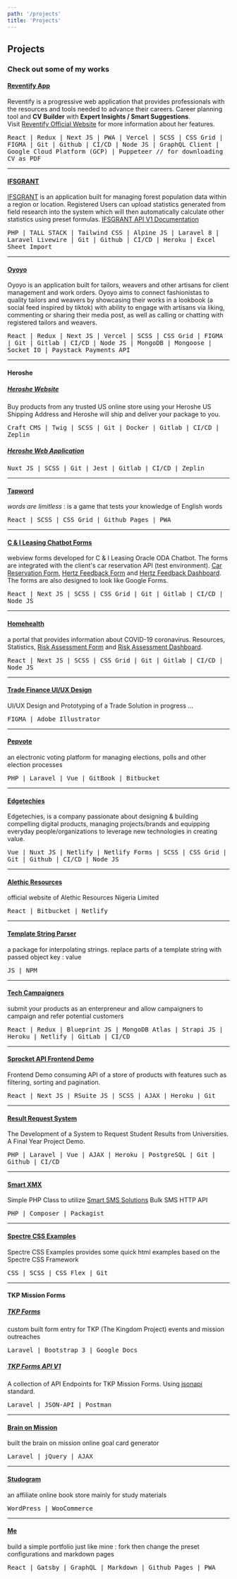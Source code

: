 ```yaml
---
path: '/projects'
title: 'Projects'
---
```


## Projects

### Check out some of my works

#### [Reventify App](https://app.reventify.com)

Reventify is a progressive web application that provides professionals with the resources and tools needed to advance their careers. Career planning tool and **CV Builder** with **Expert Insights / Smart Suggestions**. <br/>
Visit [Reventify Official Website](https://reventify.com) for more information about her features.

<samp>React | Redux | Next JS | PWA | Vercel | SCSS | CSS Grid | FIGMA | Git | Github | CI/CD | Node JS | GraphQL Client | Google Cloud Platform (GCP) | Puppeteer // for downloading CV as PDF</samp>

---

#### [IFSGRANT](https://ifsgrant-api.herokuapp.com)

[IFSGRANT](https://ifsgrant.com.ng) is an application built for managing forest population data within a region or location. Registered Users can upload statistics generated from field research into the system which will then automatically calculate other statistics using preset formulas. [IFSGRANT API V1 Documentation](https://documenter.getpostman.com/view/7841485/TVmJhJTZ?version=latest)

<samp>PHP | TALL STACK  | Tailwind CSS | Alpine JS | Laravel 8 | Laravel Livewire | Git | Github | CI/CD | Heroku | Excel Sheet Import</samp>

---

#### [Oyoyo](https://oyoyo-staging.vercel.app)

Oyoyo is an application built for tailors, weavers and other artisans for client management and work orders. Oyoyo aims to connect fashionistas to quality tailors and weavers by showcasing their works in a lookbook (a social feed inspired by tiktok) with ability to engage with artisans via liking, commenting or sharing their media post, as well as calling or chatting with registered tailors and weavers.

<samp>React | Redux | Next JS | Vercel | SCSS | CSS Grid | FIGMA | Git | Gitlab | CI/CD | Node JS | MongoDB | Mongoose | Socket IO | Paystack Payments API</samp>

---

#### Heroshe

##### [Heroshe Website](https://heroshe.com)

Buy products from any trusted US online store using your Heroshe US Shipping Address and Heroshe will ship and deliver your package to you.

<samp>Craft CMS | Twig | SCSS | Git | Docker | Gitlab | CI/CD | Zeplin</samp>

##### [Heroshe Web Application](https://myheroshe.com)

<samp>Nuxt JS | SCSS | Git | Jest | Gitlab | CI/CD | Zeplin</samp>

---

#### [Tapword](https://tunjioye.github.io/tapword)

*words are limitless* : is a game that tests your knowledge of English words

<samp>React | SCSS | CSS Grid | Github Pages | PWA</samp>

---

#### [C & I Leasing Chatbot Forms](https://c-ileasing-forms.now.sh)

webview forms developed for C & I Leasing Oracle ODA Chatbot. The forms are integrated with the client's car reservation API (test environment). [Car Reservation Form](https://c-ileasing-forms.now.sh/reservation), [Hertz Feedback Form](https://c-ileasing-forms.now.sh/hertz-feedback) and [Hertz Feedback Dashboard](https://c-ileasing-forms.now.sh/dashboard). The forms are also designed to look like Google Forms.

<samp>React | Next JS | SCSS | CSS Grid | Git | Gitlab | CI/CD | Node JS</samp>

---

#### [Homehealth](https://homehealth.now.sh)

a portal that provides information about COVID-19 coronavirus. Resources, Statistics, [Risk Assessment Form](https://homehealth.now.sh/forms/risk-assessment) and [Risk Assessment Dashboard](https://homehealth.now.sh/dashboard).

<samp>React | Next JS | SCSS | CSS Grid | Git | Gitlab | CI/CD | Node JS</samp>

---

#### [Trade Finance UI/UX Design](https://www.figma.com/proto/kHXvT63ao4pzcCVX40fToq/Trade-Finance-Dashboard)

UI/UX Design and Prototyping of a Trade Solution in progress ...

<samp>FIGMA | Adobe Illustrator</samp>

---

#### [Pepvote](https://pepvote.com)

an electronic voting platform for managing elections, polls and other election processes

<samp>PHP | Laravel | Vue | GitBook | Bitbucket</samp>

---

#### [Edgetechies](https://edgetechies.com)

Edgetechies, is a company passionate about designing & building compelling digital products, managing projects/brands and equipping everyday people/organizations to leverage new technologies in creating value.

<samp>Vue | Nuxt JS | Netlify | Netlify Forms | SCSS | CSS Grid | Git | Github | CI/CD | Node JS</samp>

---

#### [Alethic Resources](https://alethicresources.netlify.app)

official website of Alethic Resources Nigeria Limited

<samp>React | Bitbucket | Netlify</samp>

---

#### [Template String Parser](https://github.com/tunjioye/templatestringparser)

a package for interpolating strings. replace parts of a template string with passed object key : value

<samp>JS | NPM</samp>

---

#### [Tech Campaigners](https://techcampaigners.netlify.com)

submit your products as an enterpreneur and allow campaigners to campaign and refer potential customers

<samp>React | Redux | Blueprint JS | MongoDB Atlas | Strapi JS | Heroku | Netlify | GitLab | CI/CD</samp>

---

#### [Sprocket API Frontend Demo](https://spf-demo.herokuapp.com)

Frontend Demo consuming API of a store of products with features such as filtering, sorting and pagination.

<samp>React | Next JS | RSuite JS | SCSS | AJAX | Heroku | Git</samp>

---

#### [Result Request System](https://result-request-system.herokuapp.com)

The Development of a System to Request Student Results from Universities. A Final Year Project Demo.

<samp>PHP | Laravel | Vue | AJAX | Heroku | PostgreSQL | Git | Github | CI/CD</samp>

---

#### [Smart XMX](https://github.com/tunjioye/smartxmx)

Simple PHP Class to utilize [Smart SMS Solutions](https://smartsmssolutions.com/) Bulk SMS HTTP API

<samp>PHP | Composer | Packagist</samp>

---

#### [Spectre CSS Examples](https://github.com/tunjioye/spectre-css-examples)

Spectre CSS Examples provides some quick html examples based on the Spectre CSS Framework

<samp>CSS | SCSS | CSS Flex | Git</samp>

---

#### TKP Mission Forms

##### [TKP Forms](https://forms.tkpmission.org)

custom built form entry for TKP (The Kingdom Project) events and mission outreaches

<samp>Laravel | Bootstrap 3 | Google Docs</samp>

##### [TKP Forms API V1](https://forms.tkpmission.org/api/v1)

A collection of API Endpoints for TKP Mission Forms. Using [jsonapi](https://jsonapi.org) standard.

<samp>Laravel | JSON-API | Postman</samp>

---

#### [Brain on Mission](http://brainonmission.com/new)

built the brain on mission online goal card generator

<samp>Laravel | jQuery | AJAX</samp>

---

#### [Studogram](https://studogram.com)

an affiliate online book store mainly for study materials

<samp>WordPress | WooCommerce</samp>

---

#### [Me](https://github.com/tunjioye/me)

build a simple portfolio just like mine : fork then change the preset configurations and markdown pages

<samp>React | Gatsby | GraphQL | Markdown | Github Pages | PWA</samp>
